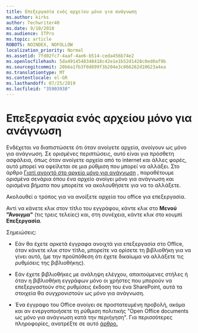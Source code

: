 ```yaml
---
title: Επεξεργασία ενός αρχείου μόνο για ανάγνωση
ms.author: kirks
author: Techwriter40
ms.date: 9/10/2018
ms.audience: ITPro
ms.topic: article
ROBOTS: NOINDEX, NOFOLLOW
localization_priority: Normal
ms.assetid: 7fd02fc7-4aaf-4ae6-b514-ceda456b74e2
ms.openlocfilehash: 5da4914548348418c42e1e1b52d1428c0ed0af9b
ms.sourcegitcommit: 20b6a1fb3f0d899f3b204e3c066262d10623a4ea
ms.translationtype: MT
ms.contentlocale: el-GR
ms.lasthandoff: 07/25/2019
ms.locfileid: "35903938"
---
```

# <a name="edit-a-read-only-file"></a>Επεξεργασία ενός αρχείου μόνο για ανάγνωση

Ενδέχεται να διαπιστώσετε ότι όταν ανοίγετε αρχεία, ανοίγουν ως μόνο για ανάγνωση. Σε ορισμένες περιπτώσεις, αυτό είναι για πρόσθετη ασφάλεια, όπως όταν ανοίγετε αρχεία από το internet και άλλες φορές, αυτό μπορεί να οφείλεται σε μια ρύθμιση που μπορεί να αλλάξει. Στο άρθρο [Γιατί ανοιχτό στο αρχείο μόνο για ανάγνωση](https://support.office.com/article/Why-did-my-file-open-read-only-3ab4b792-da50-4b38-8628-14c64e1f1d15) , παραθέτουμε ορισμένα σενάρια όπου ένα αρχείο ανοίγει μόνο για ανάγνωση και ορισμένα βήματα που μπορείτε να ακολουθήσετε για να το αλλάξετε.

Ακολουθεί ο τρόπος για να ανοίξετε αρχεία του office για επεξεργασία.

Αντί να κάνετε κλικ στον τίτλο του εγγράφου, κάντε κλικ στο **Μενού "Άνοιγμα"** (τις τρεις τελείες) και, στη συνέχεια, κάντε κλικ στο κουμπί **Επεξεργασία**.

Σημειώσεις:

- Εάν θα έχετε αρκετά έγγραφα ανοιχτά για επεξεργασία στο Office, όταν κάνετε κλικ στον τίτλο, μπορείτε να ορίσετε τη βιβλιοθήκη για να γίνει αυτό, (με την προϋπόθεση ότι έχετε δικαίωμα να αλλάξετε τις ρυθμίσεις της βιβλιοθήκης).

- Εάν έχετε βιβλιοθήκες με ανάληψη ελέγχου, απαιτούμενες στήλες ή όταν η βιβλιοθήκη εγγράφων μόνο οι χρήστες που μπορούν να επεξεργαστούν στις ρυθμίσεις έκδοση του ένα SharePoint, αυτά τα στοιχεία θα συγχρονιστούν ως μόνο για ανάγνωση.

- Ένα έγγραφο του Office ανοίγει σε προστατευμένη προβολή, ακόμα και αν ενεργοποιήσετε τη ρύθμιση πολιτικής "Open Office documents ως μόνο για ανάγνωση κατά την περιήγηση". Για περισσότερες πληροφορίες, ανατρέξτε σε αυτό [άρθρο.](https://support.microsoft.com/help/983047/an-office-document-opens-in-protected-view-even-though-you-enable-the)

